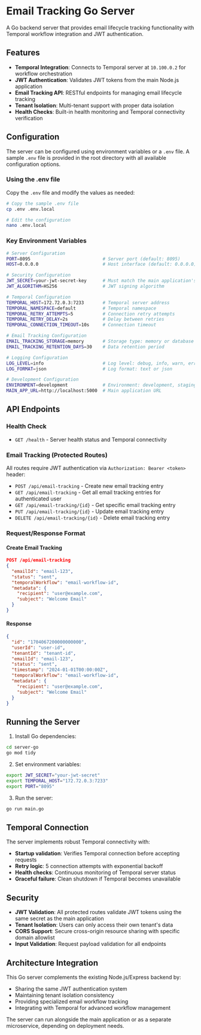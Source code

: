 # Email Tracking Go Server

A Go backend server that provides email lifecycle tracking functionality with Temporal workflow integration and JWT authentication.

## Features

- **Temporal Integration**: Connects to Temporal server at `10.100.0.2` for workflow orchestration
- **JWT Authentication**: Validates JWT tokens from the main Node.js application
- **Email Tracking API**: RESTful endpoints for managing email lifecycle tracking
- **Tenant Isolation**: Multi-tenant support with proper data isolation
- **Health Checks**: Built-in health monitoring and Temporal connectivity verification

## Configuration

The server can be configured using environment variables or a `.env` file. A sample `.env` file is provided in the root directory with all available configuration options.

### Using the .env file

Copy the `.env` file and modify the values as needed:

```bash
# Copy the sample .env file
cp .env .env.local

# Edit the configuration
nano .env.local
```

### Key Environment Variables

```bash
# Server Configuration
PORT=8095                           # Server port (default: 8095)
HOST=0.0.0.0                        # Host interface (default: 0.0.0.0)

# Security Configuration  
JWT_SECRET=your-jwt-secret-key      # Must match the main application's JWT secret
JWT_ALGORITHM=HS256                 # JWT signing algorithm

# Temporal Configuration
TEMPORAL_HOST=172.72.0.3:7233       # Temporal server address
TEMPORAL_NAMESPACE=default          # Temporal namespace
TEMPORAL_RETRY_ATTEMPTS=5           # Connection retry attempts
TEMPORAL_RETRY_DELAY=2s             # Delay between retries
TEMPORAL_CONNECTION_TIMEOUT=10s     # Connection timeout

# Email Tracking Configuration
EMAIL_TRACKING_STORAGE=memory       # Storage type: memory or database
EMAIL_TRACKING_RETENTION_DAYS=30    # Data retention period

# Logging Configuration
LOG_LEVEL=info                      # Log level: debug, info, warn, error
LOG_FORMAT=json                     # Log format: text or json

# Development Configuration
ENVIRONMENT=development             # Environment: development, staging, production
MAIN_APP_URL=http://localhost:5000  # Main application URL
```

## API Endpoints

### Health Check
- `GET /health` - Server health status and Temporal connectivity

### Email Tracking (Protected Routes)
All routes require JWT authentication via `Authorization: Bearer <token>` header:

- `POST /api/email-tracking` - Create new email tracking entry
- `GET /api/email-tracking` - Get all email tracking entries for authenticated user
- `GET /api/email-tracking/{id}` - Get specific email tracking entry
- `PUT /api/email-tracking/{id}` - Update email tracking entry
- `DELETE /api/email-tracking/{id}` - Delete email tracking entry

### Request/Response Format

#### Create Email Tracking
```json
POST /api/email-tracking
{
  "emailId": "email-123",
  "status": "sent",
  "temporalWorkflow": "email-workflow-id",
  "metadata": {
    "recipient": "user@example.com",
    "subject": "Welcome Email"
  }
}
```

#### Response
```json
{
  "id": "1704067200000000000",
  "userId": "user-id",
  "tenantId": "tenant-id",
  "emailId": "email-123",
  "status": "sent",
  "timestamp": "2024-01-01T00:00:00Z",
  "temporalWorkflow": "email-workflow-id",
  "metadata": {
    "recipient": "user@example.com",
    "subject": "Welcome Email"
  }
}
```

## Running the Server

1. Install Go dependencies:
```bash
cd server-go
go mod tidy
```

2. Set environment variables:
```bash
export JWT_SECRET="your-jwt-secret"
export TEMPORAL_HOST="172.72.0.3:7233"
export PORT="8095"
```

3. Run the server:
```bash
go run main.go
```

## Temporal Connection

The server implements robust Temporal connectivity with:
- **Startup validation**: Verifies Temporal connection before accepting requests
- **Retry logic**: 5 connection attempts with exponential backoff
- **Health checks**: Continuous monitoring of Temporal server status
- **Graceful failure**: Clean shutdown if Temporal becomes unavailable

## Security

- **JWT Validation**: All protected routes validate JWT tokens using the same secret as the main application
- **Tenant Isolation**: Users can only access their own tenant's data
- **CORS Support**: Secure cross-origin resource sharing with specific domain allowlist
- **Input Validation**: Request payload validation for all endpoints

## Architecture Integration

This Go server complements the existing Node.js/Express backend by:
- Sharing the same JWT authentication system
- Maintaining tenant isolation consistency
- Providing specialized email workflow tracking
- Integrating with Temporal for advanced workflow management

The server can run alongside the main application or as a separate microservice, depending on deployment needs.